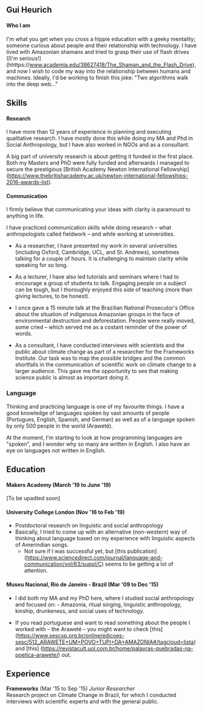 ## Gui Heurich

#### Who I am

I'm what you get when you cross a hippie education with a geeky mentality; someone curious about people and their relationship with technology. I have lived with Amazonian shamans and tried to grasp their use of flash drives ([I'm serious!] (hhttps://www.academia.edu/38627418/The_Shaman_and_the_Flash_Drive), and now I wish to code my way into the relationship between humans and machines. Ideally, I'd be working to finish this joke: "Two algorithms walk into the deep web..."

## Skills

#### Research

I have more than 12 years of experience in planning and executing qualitative research. I have mostly done this while doing my MA and Phd in Social Anthropology, but I have also worked in NGOs and as a consultant. 

A big part of university research is about getting it funded in the first place. Both my Masters and PhD were fully funded and afterwards I managed to secure the prestigious [British Academy Newton International Fellowship] (https://www.thebritishacademy.ac.uk/newton-international-fellowships-2016-awards-list). 

#### Communication

I firmly believe that communicating your ideas with clarity is paramount to anything in life. 

I have practiced communication skills while doing research – what anthropologists called fieldwork – and while working at universities. 

- As a researcher, I have presented my work in several universities (including Oxford, Cambridge, UCL, and St. Andrews), sometimes talking for a couple of hours. It is challenging to maintain clarity while speaking for so long. 
- As a lecturer, I have also led tutorials and seminars where I had to encourage a group of students to talk. Engaging people on a subject can be tough, but I thoroughly enjoyed this side of teaching (more than giving lectures, to be honest).

- I once gave a 15 minute talk at the Brazilian National Prosecutor's Office about the situation of indigenous Amazonian groups in the face of environmental destruction and deforestation. People were really moved, some cried – which served me as a costant reminder of the power of words.

- As a consultant, I have conducted interviews with scientists and the public about climate change as part of a researcher for the Frameworks Institute. Our task was to map the possible bridges and the common shortfalls in the communication of scientific work on climate change to a larger audience. This gave me the opportunity to see that making science public is almost as important doing it. 

### Language

Thinking and practicing language is one of my favourite things. I have a good knowledge of languages spoken by vast amounts of people (Portugues, English, Spanish, and German) as well as of a language spoken by only 500 people in the world (Araweté). 

At the moment, I'm starting to look at how programming languages are "spoken", and I wonder why so many are written in English. I also have an eye on languages not written in English. 

## Education

#### Makers Academy (March '19 to June '19)

[To be upadted soon]

#### University College London (Nov '16 to Feb '19)

- Postdoctoral research on linguistic and social anthropology
- Basically, I tried to come up with an alternative (non-western) way of thinking about language based on my experience with linguistic aspects of Amerindian songs. 
    - Not sure if I was successful yet, but [this publication] (https://www.sciencedirect.com/journal/language-and-communication/vol/63/suppl/C) seems to be getting a lot of attention. 

#### Museu Nacional, Rio de Janeiro - Brazil (Mar '09 to Dec '15)

- I did both my MA and my PhD here, where I studied social anthropology and focused on:
      - Amazonia, ritual singing, linguistic anthropology, kinship, drunkeness, and social uses of technology. 

- If you read portuguese and want to read something about the people I worked with – the Araweté – you might want to check [this] (https://www.sescsp.org.br/online/edicoes-sesc/512_ARAWETE+UM+POVO+TUPI+DA+AMAZONIA#/tagcloud=lista) and [this] (https://revistacult.uol.com.br/home/palavras-quebradas-na-poetica-arawete/) out.

## Experience

**Frameworks** (Mar '15 to Sep '15)
*Junior Researcher*  
   Research project on Climate Change in Brazil, for which I conducted interviews with scientific experts and with the general public. 
   
